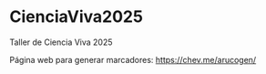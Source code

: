 # CienciaViva2025
Taller de Ciencia Viva 2025


Página web para generar marcadores:
https://chev.me/arucogen/
